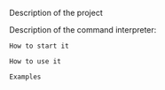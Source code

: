 Description of the project

Description of the command interpreter:

	How to start it

	How to use it

	Examples
